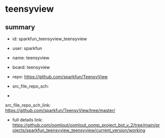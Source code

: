 # teensyview
 
## summary 
* id: sparkfun_teensyview_teensyview
* user: sparkfun
* name: teensyview
* board: teensyview
* repo: https://github.com/sparkfun/TeensyView



* src_file_repo_sch: 
*
 src_file_repo_sch_link: https://github.com/sparkfun/TeensyView/tree/master/
* full details link: https://github.com/oomlout/oomlout_oomp_project_bot_v_2/tree/main/projects/sparkfun_teensyview_teensyview/current_version/working  






